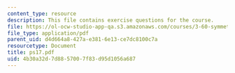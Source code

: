 ```yaml
---
content_type: resource
description: This file contains exercise questions for the course.
file: https://ol-ocw-studio-app-qa.s3.amazonaws.com/courses/3-60-symmetry-structure-and-tensor-properties-of-materials-fall-2005/4b30a32d7d8857007f83d95d1056a687_ps17.pdf
file_type: application/pdf
parent_uid: d4d664a8-427a-e381-6e13-ce7dc8100c7a
resourcetype: Document
title: ps17.pdf
uid: 4b30a32d-7d88-5700-7f83-d95d1056a687
---
```

